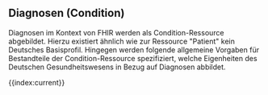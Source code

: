 ## Diagnosen (Condition)

Diagnosen im Kontext von FHIR werden als Condition-Ressource abgebildet. Hierzu existiert ähnlich wie zur Ressource "Patient" kein Deutsches Basisprofil. Hingegen werden folgende allgemeine Vorgaben für Bestandteile der Condition-Ressource spezifiziert, welche Eigenheiten des Deutschen Gesundheitswesens in Bezug auf Diagnosen abbildet.

{{index:current}}




